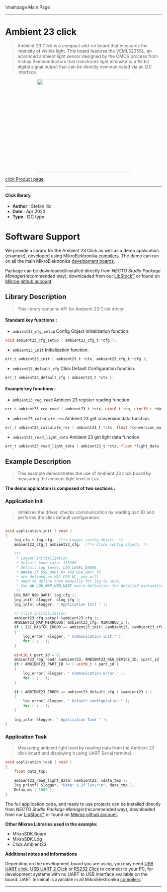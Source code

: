 \mainpage Main Page

---
# Ambient 23 click

> Ambient 23 Click is a compact add-on board that measures the intensity of visible light. This board features the VEML3235SL, an advanced ambient light sensor designed by the CMOS process from Vishay Semiconductors that transforms light intensity to a 16-bit digital signal output that can be directly communicated via an I2C interface. 

<p align="center">
  <img src="https://download.mikroe.com/images/click_for_ide/ambient23_click.png" height=300px>
</p>

[click Product page](https://www.mikroe.com/ambient-23-click)

---


#### Click library

- **Author**        : Stefan Ilic
- **Date**          : Apr 2023.
- **Type**          : I2C type


# Software Support

We provide a library for the Ambient 23 Click
as well as a demo application (example), developed using MikroElektronika
[compilers](https://www.mikroe.com/necto-studio).
The demo can run on all the main MikroElektronika [development boards](https://www.mikroe.com/development-boards).

Package can be downloaded/installed directly from *NECTO Studio Package Manager*(recommended way), downloaded from our [LibStock&trade;](https://libstock.mikroe.com) or found on [Mikroe github account](https://github.com/MikroElektronika/mikrosdk_click_v2/tree/master/clicks).

## Library Description

> This library contains API for Ambient 23 Click driver.

#### Standard key functions :

- `ambient23_cfg_setup` Config Object Initialization function.
```c
void ambient23_cfg_setup ( ambient23_cfg_t *cfg );
```

- `ambient23_init` Initialization function.
```c
err_t ambient23_init ( ambient23_t *ctx, ambient23_cfg_t *cfg );
```

- `ambient23_default_cfg` Click Default Configuration function.
```c
err_t ambient23_default_cfg ( ambient23_t *ctx );
```

#### Example key functions :

- `ambient23_reg_read` Ambient 23 register reading function.
```c
err_t ambient23_reg_read ( ambient23_t *ctx, uint8_t reg, uint16_t *data_out );
```

- `ambient23_calculate_res` Ambient 23 get conversion data function.
```c
err_t ambient23_calculate_res ( ambient23_t *ctx, float *conversion_mul );
```

- `ambient23_read_light_data` Ambient 23 get light data function.
```c
err_t ambient23_read_light_data ( ambient23_t *ctx, float *light_data );
```

## Example Description

> This example demonstrates the use of Ambient 23 click board by measuring 
  the ambient light level in Lux.

**The demo application is composed of two sections :**

### Application Init

> Initializes the driver, checks communication by reading part ID
  and performs the click default configuration.

```c

void application_init ( void ) 
{
    log_cfg_t log_cfg;  /**< Logger config object. */
    ambient23_cfg_t ambient23_cfg;  /**< Click config object. */

    /** 
     * Logger initialization.
     * Default baud rate: 115200
     * Default log level: LOG_LEVEL_DEBUG
     * @note If USB_UART_RX and USB_UART_TX 
     * are defined as HAL_PIN_NC, you will 
     * need to define them manually for log to work. 
     * See @b LOG_MAP_USB_UART macro definition for detailed explanation.
     */
    LOG_MAP_USB_UART( log_cfg );
    log_init( &logger, &log_cfg );
    log_info( &logger, " Application Init " );

    // Click initialization.
    ambient23_cfg_setup( &ambient23_cfg );
    AMBIENT23_MAP_MIKROBUS( ambient23_cfg, MIKROBUS_1 );
    if ( I2C_MASTER_ERROR == ambient23_init( &ambient23, &ambient23_cfg ) ) 
    {
        log_error( &logger, " Communication init." );
        for ( ; ; );
    }
    
    uint16_t part_id = 0;
    ambient23_reg_read( &ambient23, AMBIENT23_REG_DEVICE_ID, &part_id );
    if ( AMBIENT23_PART_ID != ( uint8_t ) part_id )
    {
        log_error( &logger, " Communication error." );
        for ( ; ; );
    }
    
    if ( AMBIENT23_ERROR == ambient23_default_cfg ( &ambient23 ) )
    {
        log_error( &logger, " Default configuration." );
        for ( ; ; );
    }
    
    log_info( &logger, " Application Task " );
}

```

### Application Task

> Measuring ambient light level by reading data from the Ambient 23 click board
  and displaying it using UART Serial terminal.

```c
void application_task ( void ) 
{
    float data_tmp;
    
    ambient23_read_light_data( &ambient23, &data_tmp );
    log_printf( &logger, "Data: %.2f lux\r\n", data_tmp );
    Delay_ms ( 1000 );
}
```

The full application code, and ready to use projects can be installed directly from *NECTO Studio Package Manager*(recommended way), downloaded from our [LibStock&trade;](https://libstock.mikroe.com) or found on [Mikroe github account](https://github.com/MikroElektronika/mikrosdk_click_v2/tree/master/clicks).

**Other Mikroe Libraries used in the example:**

- MikroSDK.Board
- MikroSDK.Log
- Click.Ambient23

**Additional notes and informations**

Depending on the development board you are using, you may need
[USB UART click](https://www.mikroe.com/usb-uart-click),
[USB UART 2 Click](https://www.mikroe.com/usb-uart-2-click) or
[RS232 Click](https://www.mikroe.com/rs232-click) to connect to your PC, for
development systems with no UART to USB interface available on the board. UART
terminal is available in all MikroElektronika
[compilers](https://shop.mikroe.com/compilers).

---
